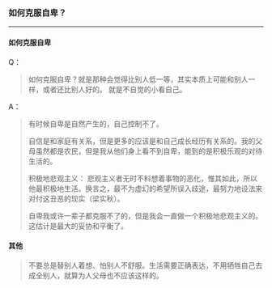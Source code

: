 ### 如何克服自卑？
---
#### 如何克服自卑
Q：
> 如何克服自卑？就是那种会觉得比别人低一等，其实本质上可能和别人一样，或者还比别人好的。 就是不自觉的小看自己。


A：
> 有时候自卑是自然产生的，自己控制不了。
>
> 自信是和家庭有关系，但是更多的应该是和自己成长经历有关系的。我的父母虽然都是农民，但是我从他们身上看不到自卑，能到的是积极乐观的对待生活的。
>
> 积极地悲观主义： 悲观主义者无时不料想着事物的恶化，惟其如此，所以他最积极地生活。换言之，最不为虚幻的希望所误入歧途，最努力地设法来对付这丑恶的现实（梁实秋）。
>
> 自卑我或许一辈子都克服不了的，但是我会一直做一个积极地悲观主义的。这估计是最大的妥协和平衡了。

#### 其他
> 不要总是替别人着想、怕别人不舒服。生活需要正确表达，不用牺牲自己去成全别人，就算为人父母也不应该这样的。